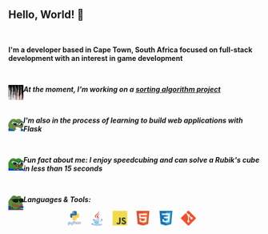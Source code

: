 ## Hello, World! 👋

<br>

<strong>I'm a developer based in Cape Town, South Africa focused on full-stack development with an interest in game development</strong>

<br>

<img src="https://github.com/LonwaboMvovo/LonwaboMvovo/blob/main/bogocope.webp" title="Bogosort" height="30" align="left"> <strong>*At the moment, I'm working on a [sorting algorithm project](https://github.com/LonwaboMvovo/push_paws)*</strong>

<br>

<img src="https://github.com/LonwaboMvovo/LonwaboMvovo/blob/main/peepog.webp" title="peepoG" height="30" align="left"> <strong>*I'm also in the process of learning to build web applications with Flask*</strong>

<br>

<img src="https://github.com/LonwaboMvovo/LonwaboMvovo/blob/main/peepocube.webp" title="peepoCube" height="30" align="left"> <strong>*Fun fact about me: I enjoy speedcubing and can solve a Rubik's cube in less than 15 seconds*</strong>

<br>

<img src="https://github.com/LonwaboMvovo/LonwaboMvovo/blob/main/hackermans.webp" title="HACKERMANS" height="30" align="left"> <strong>*Languages & Tools:*</strong>

<div align="center">
  <img src="https://github.com/devicons/devicon/blob/master/icons/python/python-original-wordmark.svg" title="Python" alt="Python" width="30" height="30"/>&nbsp;&nbsp;&nbsp;
  <img src="https://github.com/devicons/devicon/blob/master/icons/java/java-original.svg" title="Java" alt="Java" width="30" height="30"/>&nbsp;&nbsp;&nbsp;
  <img src="https://github.com/devicons/devicon/blob/master/icons/javascript/javascript-original.svg" title="JavaScript" alt="JavaScript" width="30" height="30"/>&nbsp;&nbsp;&nbsp;
  <img src="https://github.com/devicons/devicon/blob/master/icons/html5/html5-original.svg" title="HTML" alt="HTML" width="30" height="30"/>&nbsp;&nbsp;&nbsp;
  <img src="https://github.com/devicons/devicon/blob/master/icons/css3/css3-original.svg" title="CSS" alt="CSS" width="30" height="30"/>&nbsp;&nbsp;&nbsp;
  <img src="https://github.com/devicons/devicon/blob/master/icons/git/git-original.svg" title="Git" alt="Git" width="30" height="30"/>&nbsp;&nbsp;&nbsp;
</div>
